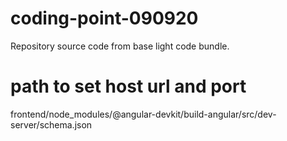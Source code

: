 # coding-point-090920

Repository source code from base light code bundle.

# path to set host url and port

frontend/node_modules/@angular-devkit/build-angular/src/dev-server/schema.json
